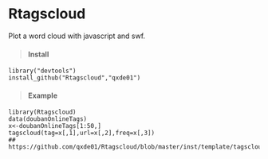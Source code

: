 Rtagscloud
==========

Plot a word cloud with javascript and swf.
>#### Install
```
library("devtools")
install_github("Rtagscloud","qxde01")
```
>#### Example
```
library(Rtagscloud)
data(doubanOnlineTags)
x<-doubanOnlineTags[1:50,]
tagscloud(tag=x[,1],url=x[,2],freq=x[,3])
## https://github.com/qxde01/Rtagscloud/blob/master/inst/template/tagscloud.html
```